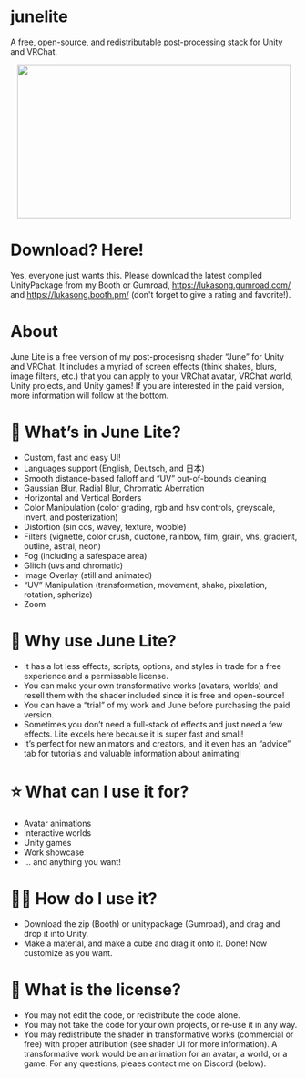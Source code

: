 # junelite
A free, open-source, and redistributable post-processing stack for Unity and VRChat.

<p align="center">
  <img width="480" height="270" src="https://github.com/lukasong/junelite/blob/main/.preview/beeg_preview.gif">
</p>


#  Download? Here!
Yes, everyone just wants this. Please download the latest compiled UnityPackage from my Booth or Gumroad, https://lukasong.gumroad.com/ and https://lukasong.booth.pm/ (don't forget to give a rating and favorite!).

# About
June Lite is a free version of my post-procesisng shader “June” for Unity and VRChat. It includes a myriad of screen effects (think shakes, blurs, image filters, etc.) that you can apply to your VRChat avatar, VRChat world, Unity projects, and Unity games! If you are interested in the paid version, more information will follow at the bottom.

# 🥺 What’s in June Lite?
- Custom, fast and easy UI!
- Languages support (English, Deutsch, and 日本)
- Smooth distance-based falloff and “UV” out-of-bounds cleaning
- Gaussian Blur, Radial Blur, Chromatic Aberration
- Horizontal and Vertical Borders
- Color Manipulation (color grading, rgb and hsv controls, greyscale, invert, and posterization)
- Distortion (sin cos, wavey, texture, wobble)
- Filters (vignette, color crush, duotone, rainbow, film, grain, vhs, gradient, outline, astral, neon)
- Fog (including a safespace area)
- Glitch (uvs and chromatic)
- Image Overlay (still and animated)
- “UV” Manipulation (transformation, movement, shake, pixelation, rotation, spherize)
- Zoom

# 💎 Why use June Lite?
- It has a lot less effects, scripts, options, and styles in trade for a free experience and a permissable license.
- You can make your own transformative works (avatars, worlds) and resell them with the shader included since it is free and open-source!
- You can have a “trial” of my work and June before purchasing the paid version.
- Sometimes you don’t need a full-stack of effects and just need a few effects. Lite excels here because it is super fast and small!
- It’s perfect for new animators and creators, and it even has an “advice” tab for tutorials and valuable information about animating!

# ⭐ What can I use it for?
- Avatar animations
- Interactive worlds
- Unity games
- Work showcase
- ... and anything you want!

# 😵‍💫 How do I use it?
- Download the zip (Booth) or unitypackage (Gumroad), and drag and drop it into Unity.
- Make a material, and make a cube and drag it onto it. Done! Now customize as you want.

# 📝 What is the license? 
- You may not edit the code, or redistribute the code alone.
- You may not take the code for your own projects, or re-use it in any way.
- You may redistribute the shader in transformative works (commercial or free) with proper attribution (see shader UI for more information). A transformative work would be an animation for an avatar, a world, or a game. For any questions, pleaes contact me on Discord (below).

